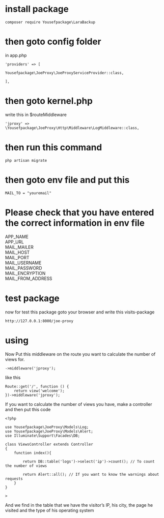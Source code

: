 # install package

```
composer require Yousefpackage\LaraBackup
```

# then goto config folder 

in app.php


```
'providers' => [

Yousefpackage\JoeProxy\JoeProxyServiceProvider::class,

],
```

# then goto kernel.php

write this in $routeMiddleware

```
'jproxy' => \Yousefpackage\JoeProxy\Http\Middleware\LogMiddleware::class,
```

# then run this command 

```
php artisan migrate
```

# then goto env file and put this

```
MAIL_TO = "youremail"
```

# Please check that you have entered the correct information in env file 

APP_NAME<br>
APP_URL<br>
MAIL_MAILER<br>
MAIL_HOST<br>
MAIL_PORT<br>
MAIL_USERNAME<br>
MAIL_PASSWORD<br>
MAIL_ENCRYPTION<br>
MAIL_FROM_ADDRESS<br>

# test package 

now for test this package goto your browser and write this visits-package

```
http://127.0.0.1:8000/joe-proxy
```

# using
Now Put this middleware on the route you want to calculate the number of views for.

```
->middleware('jproxy');
```

like this 

```
Route::get('/', function () {
    return view('welcome');
})->middleware('jproxy');
```

If you want to calculate the number of views you have, make a controller and then put this code

```
<?php

use Yousefpackage\JoeProxy\Models\Log;
use Yousefpackage\JoeProxy\Models\Alert;
use Illuminate\Support\Facades\DB;

class ViewsController extends Controller
{
    function index(){

        return DB::table('logs')->select('ip')->count(); // To count the number of views 

        return Alert::all(); // If you want to know the warnings about requests
    }
}

>
```

And we find in the table that we have the visitor’s IP, his city, the page he visited and the type of his operating system